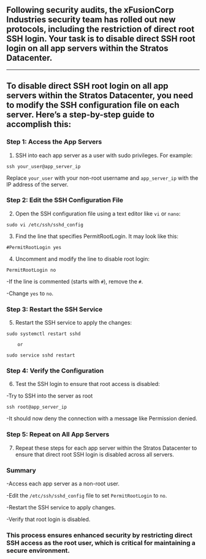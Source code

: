 ## Following security audits, the xFusionCorp Industries security team has rolled out new protocols, including the restriction of direct root SSH login.                                                                                                                           Your task is to disable direct SSH root login on all app servers within the Stratos Datacenter.

---
## To disable direct SSH root login on all app servers within the Stratos Datacenter, you need to modify the SSH configuration file on each server. Here’s a step-by-step guide to accomplish this:

### Step 1: Access the App Servers
1. SSH into each app server as a user with sudo privileges. For example:

`ssh your_user@app_server_ip`

Replace `your_user` with your non-root username and `app_server_ip` with the IP address of the server.

### Step 2: Edit the SSH Configuration File
2. Open the SSH configuration file using a text editor like `vi` or `nano`:

`sudo vi /etc/ssh/sshd_config`

3. Find the line that specifies PermitRootLogin. It may look like this:

`#PermitRootLogin yes`

4. Uncomment and modify the line to disable root login:

`PermitRootLogin no`

-If the line is commented (starts with `#`), remove the `#`.

-Change `yes` to `no`.

### Step 3: Restart the SSH Service
5. Restart the SSH service to apply the changes:

`sudo systemctl restart sshd`
        
        or

`sudo service sshd restart`

### Step 4: Verify the Configuration
6. Test the SSH login to ensure that root access is disabled:

 -Try to SSH into the server as root

`ssh root@app_server_ip`

 -It should now deny the connection with a message like Permission denied.

### Step 5: Repeat on All App Servers
7. Repeat these steps for each app server within the Stratos Datacenter to ensure that direct root SSH login is disabled across all servers.

### Summary
 -Access each app server as a non-root user.
 
 -Edit the `/etc/ssh/sshd_config` file to set `PermitRootLogin` to `no`.
 
 -Restart the SSH service to apply changes.
 
 -Verify that root login is disabled.
 
 ### This process ensures enhanced security by restricting direct SSH access as the root user, which is critical for maintaining a secure environment.
























